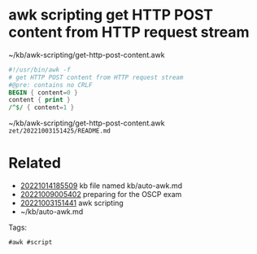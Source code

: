 # awk scripting get HTTP POST content from HTTP request stream
~/kb/awk-scripting/get-http-post-content.awk
```awk
#!/usr/bin/awk -f
# get HTTP POST content from HTTP request stream
#@pre: contains no CRLF
BEGIN { content=0 }
content { print }
/^$/ { content=1 }
```

~/kb/awk-scripting/get-http-post-content.awk
` zet/20221003151425/README.md `

# Related

- [20221014185509](/zet/20221014185509/README.md) kb file named kb/auto-awk.md
- [20221009005402](/zet/20221009005402/README.md) preparing for the OSCP exam
- [20221003151441](/zet/20221003151441/README.md) awk scripting
- ~/kb/auto-awk.md

Tags:

    #awk #script 
